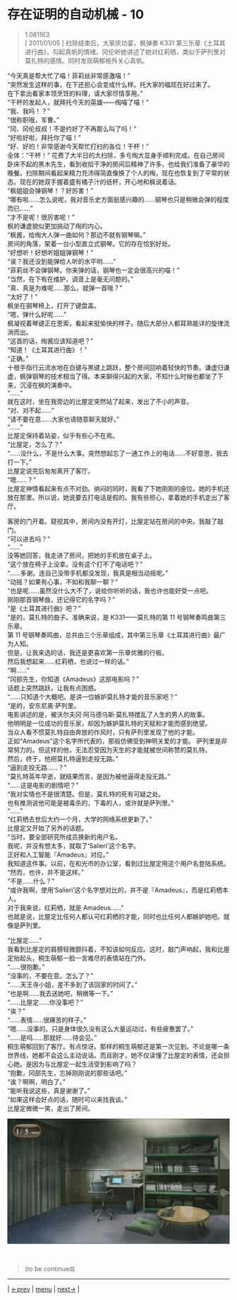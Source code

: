 # 存在证明的自动机械 - 10
> 1.081163  
> [ 2011/01/05 ] 扫除结束后。大家庆功宴，枫弹奏 K331 第三乐章《土耳其进行曲》，勾起真帆的情绪。冈伦听她讲述了她对红莉栖，类似于萨列里对莫扎特的感情。同时发现萌郁格外关心真帆。  

“今天真是帮大忙了喵！菲莉丝非常感激喵！”  
“突然发生这样的事，在下还担心会变成什么样。托大家的福现在好过来了。  
 在下拿出看家本领烹饪的料理，请大家尽情享用。”  
“干杯的发起人，就拜托今天的英雄——绹喵了喵！”  
“我、我吗！？”  
“很称职哦，军曹。”  
“冈、冈伦叔叔！不是约好了不再那么叫了吗！”  
“好啦好啦，拜托你了喵！”  
“好、好的！非常感谢今天帮忙打扫的各位！干杯！”  
全体：“干杯！”
花费了大半日的大扫除，多亏绹大显身手顺利完成。在自己房间卧床不起的黑木先生，看到收拾干净的房间后精神了许多，也给我们准备了豪华的晚餐。扫除期间看起来精力充沛得简直像换了个人的绹，现在也恢复到了平常的状态。现在的她双手握着盛有橘子汁的纸杯，开心地和枫说着话。  
“枫姐姐会弹钢琴！？好厉害！”  
“哪有啦……怎么说呢，我对音乐史方面挺感兴趣的……钢琴也只是稍微会弹的程度而已……”  
“才不是呢！很厉害呢！”  
枫的谦虚貌似更加挑动了绹的内心。  
“枫酱，给绹大人弹一曲如何？那边不就有钢琴嘛。”  
房间的角落，架着一台小型直立式钢琴。它的存在恰到好处。  
“好想听！好想听姐姐弹钢琴！”  
“诶？我还没到能弹给人听的水平哟……”  
“菲莉丝不会弹钢琴。你来弹的话，钢琴也一定会很高兴的喵！”  
“当然，在下有在维护，调音上是毫无问题的。”  
“真、真是为难呢……那么，就弹一首哦？”  
“太好了！”  
枫坐在钢琴椅上，打开了键盘盖。  
“嗯，弹什么好呢……”  
枫凝视着琴键正在思索，看起来挺愉快的样子。随后大部分人都耳熟能详的旋律流淌而出。  
“这首的话，绹酱应该知道吧？”  
“知道！《土耳其进行曲》！”  
“正确。”  
十根手指行云流水地在白键与黑键上跳跃，整个房间回响着轻快的节奏。谦虚归谦虚，枫弹钢琴的技术相当了得。本来聊得兴起的大家，不知什么时候也都坐了下来，沉浸在枫的演奏中。  
“……”  
就在这时，坐在我旁边的比屋定突然站了起来，发出了不小的声音。  
“对、对不起……”  
“请不要在意……大家也请随意聊天就好。”  
“……”  
比屋定保持着站姿，似乎有些心不在焉。  
“比屋定，怎么了？”  
“……没什么，不是什么大事。突然想起忘了一通工作上的电话……不好意思，我去打一下。”  
比屋定说完后匆匆离开了客厅。  
“嗯……？”  
比屋定神情看起来有点不对劲。纳闷的同时，我看了下她刚刚的座位。她的手机还放在那里。所以说，她说要去打电话是假的。我有些担心，拿着她的手机走出了客厅。  

客房的门开着。窥视其中，房间内没有开灯，比屋定站在房间的中央。我敲了敲门。  
“可以进去吗？”  
“……”  
没等她回答，我走进了房间，把她的手机放在桌子上。  
“这个放在椅子上没拿。没有这个打不了电话吧？”  
“……多谢。连自己没带手机都没发现，我真是相当动摇呢。”  
“动摇？如果有心事，不如和我聊一聊？”  
“也是呢……虽然没什么大不了，说给你听听的话，我也许也能好受一点吧。  
 刚刚那首钢琴曲，还记得它的名字吗？”  
“是《土耳其进行曲》吧？”  
“是的，莫扎特的曲子。准确来说，是 K331——莫扎特的第 11 号钢琴奏鸣曲第三乐章。  
 第 11 号钢琴奏鸣曲，总共由三个乐章组成，其中第三乐章《土耳其进行曲》最广为人知。  
 但是，让我来选的话，我还是更喜欢第一乐章优雅的行板。  
 然后我想起来……红莉栖，也说过一样的话。”  
“啊……”  
“冈部先生，你知道《Amadeus》这部电影吗？”  
话题上突然跳跃，让我有点困惑。  
“……只知道个大概吧。是讲一位嫉妒莫扎特才能的音乐家吧？”  
“是的，安东尼奥·萨列里。  
 电影讲述的是，被沃尔夫冈·阿马德乌斯·莫扎特搅乱了人生的男人的故事。  
 他明明是一位成功的音乐家，却因为嫉妒莫扎特的天赋和才能而感到绝望。  
 当众人看不惯莫扎特自由奔放的作风时，只有萨列里发现了他的才能。  
 正如“Amadeus”这个名字所代表的，那般仿佛受到神明关爱的才能。
 萨列里是非常努力的。但这样的他，无法忍受因为天生的才能就被世间称赞的莫扎特。  
 然后，终于，他把莫扎特逼到走投无路。”  
“逼到走投无路……？”  
“莫扎特英年早逝，就结果而言，是因为被他逼得走投无路。”  
“……这是电影的剧情吧？”  
“我对实情也不是很清楚。但是，莫扎特的死有可疑之处。  
 也有推测说他可能是被毒杀的，下毒的人，或许就是萨列里。”  
“……”  
“红莉栖去世后大约一个月，大学的网络系统更新了。”  
比屋定又开始了另外的话题。  
“当时，要全部研究所成员换新的用户名。  
 我呢，并没有想太多，就取了‘Salieri’这个名字。  
 正好和人工智能『Amadeus』对应。”  
我知道这件事。以前，在和光市的办公室，看到过比屋定用这个用户名登陆系统。  
“然而，也许，并不是这样。”  
“不是……什么？”  
“或许我啊，使用‘Salieri’这个名字想对比的，并不是『Amadeus』，而是红莉栖本人。  
 对于我来说，红莉栖，就是 Amadeus……”  
也就是说，比屋定比任何人都认可红莉栖的才能，同时也比任何人都嫉妒她吧。就像是萨列里。  

“比屋定……”  
我看到比屋定的肩膀轻微颤抖着，不知该如何反应。这时，敲门声响起，我和比屋定抬起头，桐生萌郁一脸一言难尽的表情站在门外。  
“……很抱歉。”  
“没事的，不要在意。怎么了？”  
“……天王寺小姐，差不多到了该回家的时间了。”  
“也是啊……我去送她吧，稍微等一下。”  
“……比屋定……你没事吧？”  
“诶？”  
“……表情……很痛苦的样子。”  
“嗯……没事的。只是身体很久没有这么大量运动过，有些疲惫罢了。”  
“……是吗……那就好……待会见。”  
桐生萌郁回到了客厅。有点惊讶。那样的桐生萌郁还是第一次见到。不论是哪一条世界线，她都不会这么主动说话。而且刚才，她不仅读懂了比屋定的表情，还会担心她。是因为与比屋定一起生活受到影响了吗？  
“抱歉，冈部先生，忘掉刚刚说的那些话吧。”  
“诶？啊啊，明白了。”  
“能听我说这些，真是谢谢了。”  
“如果这样会好点的话，随时可以来找我谈。”  
比屋定微微一笑，走出了房间。  

![](../img/0084-1.png)


<br/>

> (to be continued)
---

| [←prev](./0083) | [menu](../) | [next→](./0085) |
